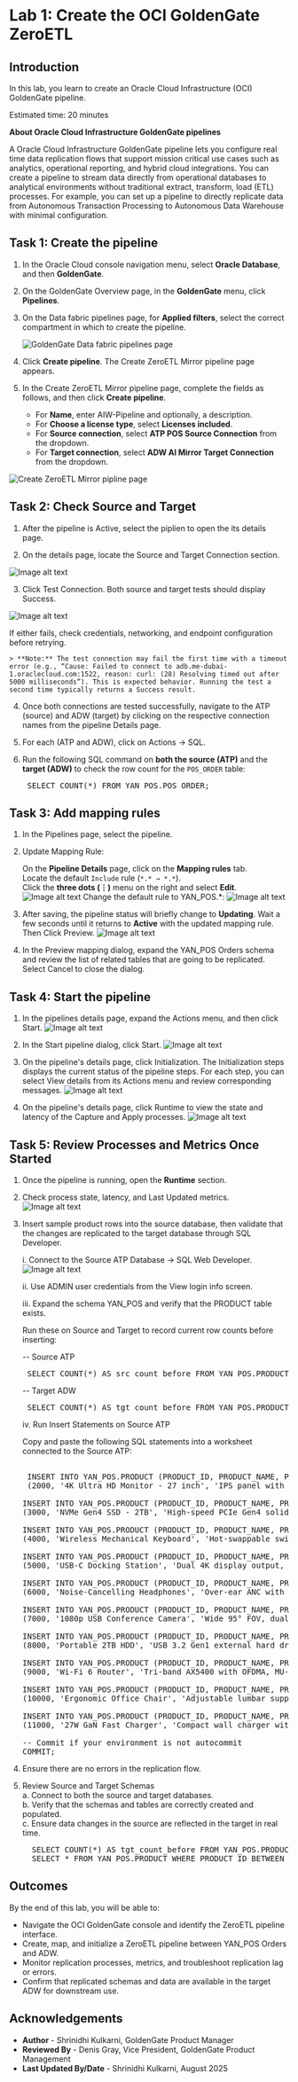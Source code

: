 # Lab 1: Create the OCI GoldenGate ZeroETL

## Introduction
In this lab, you learn to create an Oracle Cloud Infrastructure (OCI) GoldenGate pipeline.

Estimated time: 20 minutes

**About Oracle Cloud Infrastructure GoldenGate pipelines**

A Oracle Cloud Infrastructure GoldenGate pipeline lets you configure real time data replication flows that support mission critical use cases such as analytics, operational reporting, and hybrid cloud integrations. You can create a pipeline to stream data directly from operational databases to analytical environments without traditional extract, transform, load (ETL) processes. For example, you can set up a pipeline to directly replicate data from Autonomous Transaction Processing to Autonomous Data Warehouse with minimal configuration.

## Task 1: Create the pipeline

1. In the Oracle Cloud console navigation menu, select **Oracle Database**, and then **GoldenGate**. 

2. On the GoldenGate Overview page, in the **GoldenGate** menu, click **Pipelines**.

3. On the Data fabric pipelines page, for **Applied filters**, select the correct compartment in which to create the pipeline.

	![GoldenGate Data fabric pipelines page](images/01-03-pipelines-page.png " ")

4. Click **Create pipeline**. The Create ZeroETL Mirror pipeline page appears. 

5. In the Create ZeroETL Mirror pipeline page, complete the fields as follows, and then click **Create pipeline**.

   * For **Name**, enter AIW-Pipeline and optionally, a description.
   * For **Choose a license type**, select **Licenses included**.
   * For **Source connection**, select **ATP POS Source Connection** from the dropdown.
   * For **Target connection**, select **ADW AI Mirror Target Connection** from the dropdown.

  ![Create ZeroETL Mirror pipline page](images/01-05-create-pipeline.png " ")

## Task 2: Check Source and Target

1. After the pipeline is Active, select the piplien to open the its details page.

2. On the details page, locate the Source and Target Connection section.

  ![Image alt text](images/02-02-details-src-tgt.png " ")

3. Click Test Connection. Both source and target tests should display Success.

  ![Image alt text](images/02-03-test-conn.png " ")

  If either fails, check credentials, networking, and endpoint configuration before retrying.

    > **Note:** The test connection may fail the first time with a timeout error (e.g., “Cause: Failed to connect to adb.me-dubai-1.oraclecloud.com:1522, reason: curl: (28) Resolving timed out after 5000 milliseconds”). This is expected behavior. Running the test a second time typically returns a Success result.

4. Once both connections are tested successfully, navigate to the ATP (source) and ADW (target) by clicking on the respective connection names from the pipeline Details page.

5. For each (ATP and ADW), click on Actions → SQL.

6. Run the following SQL command on **both the source (ATP)** and the **target (ADW)** to check the row count for the `POS_ORDER` table:  

    <pre> SELECT COUNT(*) FROM YAN_POS.POS_ORDER; </pre>

## Task 3: Add mapping rules

1. In the Pipelines page, select the pipeline.

2. Update Mapping Rule:
 
   On the **Pipeline Details** page, click on the **Mapping rules** tab.  
   Locate the default `Include` rule (`*.* → *.*`).  
   Click the **three dots (⋮)** menu on the right and select **Edit**. 
   ![Image alt text](images/03-02a-mapping-rules.png " ") 
   Change the default rule to YAN_POS.*: 
   ![Image alt text](images/03-02b-yan-pos.png " ") 


3. After saving, the pipeline status will briefly change to **Updating**. Wait a few seconds until it returns to **Active** with the updated mapping rule. Then Click Preview.
![Image alt text](images/03-03-pipeline-active.png " ") 

4. In the Preview mapping dialog, expand the YAN_POS Orders schema and review the list of related tables that are going to be replicated. Select Cancel to close the dialog. 


## Task 4: Start the pipeline

1. In the pipelines details page, expand the Actions menu, and then click Start.
![Image alt text](images/04-01-pipeline-actions.png " ") 

2. In the Start pipeline dialog, click Start.
![Image alt text](images/04-02-pipeline-start.png " ") 

3. On the pipeline's details page, click Initialization. The Initialization steps displays the current status of the pipeline steps. For each step, you can select View details from its Actions menu and review corresponding messages.
![Image alt text](images/04-03-initialization.png " ") 

4. On the pipeline's details page, click Runtime to view the state and latency of the Capture and Apply processes.
![Image alt text](images/04-04-pipeline-runtime.png " ") 

## Task 5: Review Processes and Metrics Once Started
1. Once the pipeline is running, open the **Runtime** section.  
2. Check process state, latency, and Last Updated metrics.
![Image alt text](images/05-02-pipeline-metrics.png " ") 
3. Insert sample product rows into the source database, then validate that the changes are replicated to the target database through SQL Developer.    

   i.   Connect to the Source ATP Database -> SQL Web Developer.
   ![Image alt text](images/05-03a-sql-dev.png " ") 
   
   ii.  Use ADMIN user credentials from the View login info screen.
   
   iii. Expand the schema YAN_POS and verify that the PRODUCT table exists.

   Run these on Source and Target to record current row counts before inserting:
   
    -- Source ATP
     <pre> SELECT COUNT(*) AS src_count_before FROM YAN_POS.PRODUCT; </pre>

     -- Target ADW
     <pre> SELECT COUNT(*) AS tgt_count_before FROM YAN_POS.PRODUCT; </pre>

  
      iv.  Run Insert Statements on Source ATP

    Copy and paste the following SQL statements into a worksheet connected to the Source ATP:
   

     <pre> 
    INSERT INTO YAN_POS.PRODUCT (PRODUCT_ID, PRODUCT_NAME, PRODUCT_DESCRIPTION, PRICE, COST, ACTIVE) VALUES
    (2000, '4K Ultra HD Monitor - 27 inch', 'IPS panel with 3840x2160 resolution, HDR10, 144Hz refresh rate, and USB-C connectivity.', 399.99, 245.00, 'Y');

   INSERT INTO YAN_POS.PRODUCT (PRODUCT_ID, PRODUCT_NAME, PRODUCT_DESCRIPTION, PRICE, COST, ACTIVE) VALUES
   (3000, 'NVMe Gen4 SSD - 2TB', 'High-speed PCIe Gen4 solid-state drive, 7,000 MB/s read, 6,850 MB/s write speeds.', 229.99, 142.75, 'Y');

   INSERT INTO YAN_POS.PRODUCT (PRODUCT_ID, PRODUCT_NAME, PRODUCT_DESCRIPTION, PRICE, COST, ACTIVE) VALUES
   (4000, 'Wireless Mechanical Keyboard', 'Hot-swappable switches, compact 75% layout, Bluetooth + 2.4GHz with PBT keycaps.', 129.50, 68.20, 'Y');

   INSERT INTO YAN_POS.PRODUCT (PRODUCT_ID, PRODUCT_NAME, PRODUCT_DESCRIPTION, PRICE, COST, ACTIVE) VALUES
   (5000, 'USB-C Docking Station', 'Dual 4K display output, 100W PD, Gigabit Ethernet, 6x USB ports.', 189.00, 112.40, 'Y');

   INSERT INTO YAN_POS.PRODUCT (PRODUCT_ID, PRODUCT_NAME, PRODUCT_DESCRIPTION, PRICE, COST, ACTIVE) VALUES
   (6000, 'Noise-Cancelling Headphones', 'Over-ear ANC with 30-hour battery life and multi-point pairing.', 249.99, 135.00, 'Y');

   INSERT INTO YAN_POS.PRODUCT (PRODUCT_ID, PRODUCT_NAME, PRODUCT_DESCRIPTION, PRICE, COST, ACTIVE) VALUES
   (7000, '1080p USB Conference Camera', 'Wide 95° FOV, dual mics, low-light enhancement, privacy shutter.', 89.95, 41.30, 'Y');

   INSERT INTO YAN_POS.PRODUCT (PRODUCT_ID, PRODUCT_NAME, PRODUCT_DESCRIPTION, PRICE, COST, ACTIVE) VALUES
   (8000, 'Portable 2TB HDD', 'USB 3.2 Gen1 external hard drive, shock-resistant enclosure.', 79.99, 49.10, 'Y');

   INSERT INTO YAN_POS.PRODUCT (PRODUCT_ID, PRODUCT_NAME, PRODUCT_DESCRIPTION, PRICE, COST, ACTIVE) VALUES
   (9000, 'Wi-Fi 6 Router', 'Tri-band AX5400 with OFDMA, MU-MIMO, and WPA3 security.', 169.00, 98.75, 'Y');

   INSERT INTO YAN_POS.PRODUCT (PRODUCT_ID, PRODUCT_NAME, PRODUCT_DESCRIPTION, PRICE, COST, ACTIVE) VALUES
   (10000, 'Ergonomic Office Chair', 'Adjustable lumbar support, breathable mesh back, tilt lock.', 299.00, 165.00, 'N');

   INSERT INTO YAN_POS.PRODUCT (PRODUCT_ID, PRODUCT_NAME, PRODUCT_DESCRIPTION, PRICE, COST, ACTIVE) VALUES
   (11000, '27W GaN Fast Charger', 'Compact wall charger with USB-C PD and foldable prongs.', 34.99, 12.60, 'Y');

   -- Commit if your environment is not autocommit
   COMMIT;
   </pre>

4. Ensure there are no errors in the replication flow.  
5. Review Source and Target Schemas  
  a. Connect to both the source and target databases.  
  b. Verify that the schemas and tables are correctly created and populated.  
  c. Ensure data changes in the source are reflected in the target in real time.
     <pre>
     SELECT COUNT(*) AS tgt_count_before FROM YAN_POS.PRODUCT; 
     SELECT * FROM YAN_POS.PRODUCT WHERE PRODUCT_ID BETWEEN 2000 AND 11000; </pre>

## Outcomes
By the end of this lab, you will be able to:
* Navigate the OCI GoldenGate console and identify the ZeroETL pipeline interface.  
* Create, map, and initialize a ZeroETL pipeline between YAN_POS Orders and ADW.  
* Monitor replication processes, metrics, and troubleshoot replication lag or errors.  
* Confirm that replicated schemas and data are available in the target ADW for downstream use.  

## Acknowledgements
* **Author** - Shrinidhi Kulkarni, GoldenGate Product Manager
* **Reviewed By**  - Denis Gray,  Vice President, GoldenGate Product Management
* **Last Updated By/Date** - Shrinidhi Kulkarni, August 2025
